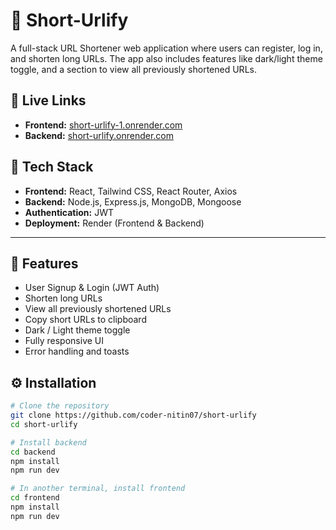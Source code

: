 # 🔗 Short-Urlify

A full-stack URL Shortener web application where users can register, log in, and shorten long URLs. The app also includes features like dark/light theme toggle, and a section to view all previously shortened URLs.


## 🚀 Live Links

- **Frontend:** [short-urlify-1.onrender.com](https://short-urlify-1.onrender.com)
- **Backend:** [short-urlify.onrender.com](https://short-urlify.onrender.com)


## 📁 Tech Stack

- **Frontend:** React, Tailwind CSS, React Router, Axios
- **Backend:** Node.js, Express.js, MongoDB, Mongoose
- **Authentication:** JWT
- **Deployment:** Render (Frontend & Backend)

---

## 🔐 Features

- User Signup & Login (JWT Auth)
- Shorten long URLs
- View all previously shortened URLs
- Copy short URLs to clipboard
- Dark / Light theme toggle
- Fully responsive UI
- Error handling and toasts

## ⚙️ Installation

```bash
# Clone the repository
git clone https://github.com/coder-nitin07/short-urlify
cd short-urlify

# Install backend
cd backend
npm install
npm run dev

# In another terminal, install frontend
cd frontend
npm install
npm run dev

```